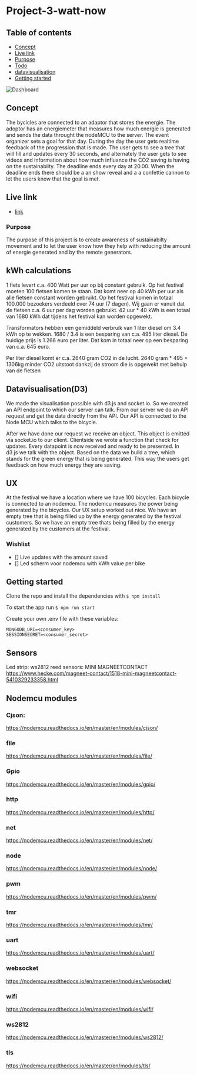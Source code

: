 # Project-3-watt-now

## Table of contents
- [Concept](#concept)
- [Live link](#live)
- [Purpose](#purpose)
- [Todo](#todo)
- [datavisualisation](#datavisualisation)
- [Getting started](#modules)

![Dashboard](https://github.com/soraya2/Project-3-watt-now/blob/master/screenshots/screenshot_dashboard.jpg)


## Concept
The bycicles are connected to an adaptor that stores the energie. The adoptor has an energiemeter that measures how much energie is generated and sends the data throught the nodeMCU to the server. The event organizer sets a goal for that day. During the day the user gets realtime feedback of the progression that is made. The user gets to see a tree that will fill and updates every 30 seconds, and alternately the user gets to see videos and information about how much influance the CO2 saving is having on the sustainabilty. The deadline ends every day at 20.00. When the deadline ends there should be a an show reveal and a a confettie cannon to let the users know that the goal is met.

## <a name="live"></a>Live link

- [link](#https://p3-wottnow.herokuapp.com/)

### Purpose
The purpose of this project is to create awareness of sustainabilty movement and to let the user know how they help with reducing the amount of energie generated and by the remote generators.

## <a name="datavisualisation">kWh calculations
1 fiets levert c.a. 400 Watt per uur op bij constant gebruik. Op het festival moeten 100 fietsen komen te staan. Dat komt neer op 40 kWh per uur als alle fietsen constant worden gebruikt. Op het festival komen in totaal 100.000 bezoekers verdeeld over 74 uur (7 dagen). Wij gaan er vanuit dat de fietsen c.a. 6 uur per dag worden gebruikt. 42 uur * 40 kWh is een totaal van 1680 kWh dat tijdens het festival kan worden opgewekt.

Transformators hebben een gemiddeld verbruik van 1 liter diesel om 3.4 kWh op te wekken. 1680 / 3.4 is een besparing van c.a. 495 liter diesel. De huidige prijs is 1.266 euro per liter. Dat kom in totaal neer op een besparing van c.a. 645 euro.

Per liter diesel komt er c.a. 2640 gram CO2 in de lucht. 2640 gram * 495 = 1306kg minder CO2 uitstoot dankzij de stroom die is opgewekt met behulp van de fietsen

## <a name="datavisualisation"></a>Datavisualisation(D3)
We made the visualisation possible with d3.js and socket.io. So we created an API endpoint to which our server can talk. From our server we do an API request and get the data directly from the API. Our API is connected to the Node MCU which talks to the bicycle.

After we have done our request we receive an object. This object is emitted via socket.io to our client. Clientside we wrote a function that check for updates. Every datapoint is now received and ready to be presented. In d3.js we talk with the object. Based on the data we build a tree, which stands for the green energy that is being generated. This way the users get feedback on how much energy they are saving.


## <a name="datavisualisation"></a>UX
At the festival we have a location where we have 100 bicycles. Each bicycle is connected to an nodemcu. The nodemcu measures the power being generated by the bicycles. Our UX setup worked out nice. We have an empty tree that is being filled up by the energy generated by the festival customers. So we have an empty tree thats being filled by the energy generated by the customers at the festival.

### <a name="todo"></a>Wishlist

-  [] Live updates with the amount saved
-  [] Led scherm voor nodemcu with kWh value per bike


## <a name="started"></a> Getting started

Clone the repo and install the dependencies with
`$ npm install`

To start the app run
`$ npm run start`

Create your own .env file with these variables:

```
MONGODB_URI=<consumer_key>
SESSIONSECRET=<consumer_secret>
```

## <a name="live"></a> Sensors
 Led strip: ws2812
 reed sensors: MINI MAGNEETCONTACT
 https://www.hecke.com/magneet-contact/1518-mini-magneetcontact-5410329233358.html

## <a name="modules"></a> Nodemcu modules

### Cjson:
https://nodemcu.readthedocs.io/en/master/en/modules/cjson/

### file
https://nodemcu.readthedocs.io/en/master/en/modules/file/

### Gpio
https://nodemcu.readthedocs.io/en/master/en/modules/gpio/

### http
https://nodemcu.readthedocs.io/en/master/en/modules/http/

### net
https://nodemcu.readthedocs.io/en/master/en/modules/net/

### node
https://nodemcu.readthedocs.io/en/master/en/modules/node/

### pwm
https://nodemcu.readthedocs.io/en/master/en/modules/pwm/

### tmr
https://nodemcu.readthedocs.io/en/master/en/modules/tmr/

### uart
https://nodemcu.readthedocs.io/en/master/en/modules/uart/

### websocket
https://nodemcu.readthedocs.io/en/master/en/modules/websocket/

### wifi
https://nodemcu.readthedocs.io/en/master/en/modules/wifi/

### ws2812
https://nodemcu.readthedocs.io/en/master/en/modules/ws2812/

### tls
https://nodemcu.readthedocs.io/en/master/en/modules/tls/

